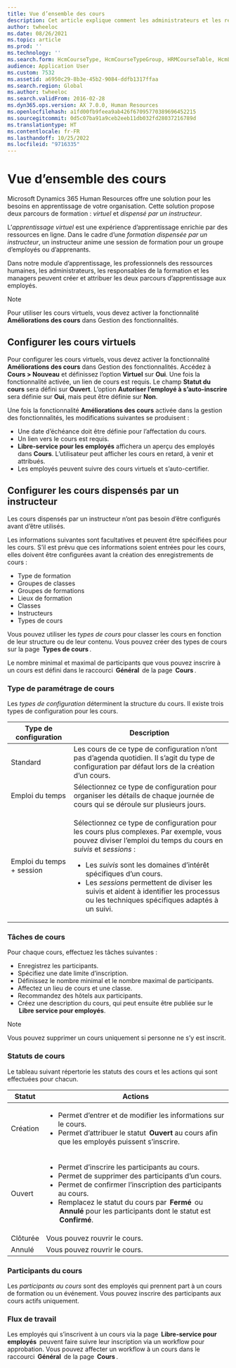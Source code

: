 ```yaml
---
title: Vue d’ensemble des cours
description: Cet article explique comment les administrateurs et les responsables des ressources humaines peuvent utiliser les fonctionnalités du cours pour actualiser les informations proposées aux employés.
author: twheeloc
ms.date: 08/26/2021
ms.topic: article
ms.prod: ''
ms.technology: ''
ms.search.form: HcmCourseType, HcmCourseTypeGroup, HRMCourseTable, HcmLearningWorkspace
audience: Application User
ms.custom: 7532
ms.assetid: a6950c29-8b3e-45b2-9084-ddfb1317ffaa
ms.search.region: Global
ms.author: twheeloc
ms.search.validFrom: 2016-02-28
ms.dyn365.ops.version: AX 7.0.0, Human Resources
ms.openlocfilehash: a1fd00fb9feea9ab426f67095770389696452215
ms.sourcegitcommit: 0d5c07ba91a9ceb2eeb11db032fd28037216789d
ms.translationtype: HT
ms.contentlocale: fr-FR
ms.lasthandoff: 10/25/2022
ms.locfileid: "9716335"
---
```

# <a name="courses-overview"></a>Vue d’ensemble des cours

Microsoft Dynamics 365 Human Resources offre une solution pour les besoins en apprentissage de votre organisation. Cette solution propose deux parcours de formation : *virtuel* et *dispensé par un instructeur*.

L’*apprentissage virtuel* est une expérience d’apprentissage enrichie par des ressources en ligne. Dans le cadre d’une *formation dispensée par un instructeur*, un instructeur anime une session de formation pour un groupe d’employés ou d’apprenants.

Dans notre module d’apprentissage, les professionnels des ressources humaines, les administrateurs, les responsables de la formation et les managers peuvent créer et attribuer les deux parcours d’apprentissage aux employés.

> [!NOTE]
> Pour utiliser les cours virtuels, vous devez activer la fonctionnalité **Améliorations des cours** dans Gestion des fonctionnalités.

## <a name="set-up-virtual-courses"></a>Configurer les cours virtuels

Pour configurer les cours virtuels, vous devez activer la fonctionnalité **Améliorations des cours** dans Gestion des fonctionnalités. Accédez à **Cours \> Nouveau** et définissez l’option **Virtuel** sur **Oui**. Une fois la fonctionnalité activée, un lien de cours est requis. Le champ **Statut du cours** sera défini sur **Ouvert**. L’option **Autoriser l’employé à s’auto-inscrire** sera définie sur **Oui**, mais peut être définie sur **Non**.

Une fois la fonctionnalité **Améliorations des cours** activée dans la gestion des fonctionnalités, les modifications suivantes se produisent :

- Une date d’échéance doit être définie pour l’affectation du cours.
- Un lien vers le cours est requis.
- **Libre-service pour les employés** affichera un aperçu des employés dans **Cours**. L’utilisateur peut afficher les cours en retard, à venir et attribués.
- Les employés peuvent suivre des cours virtuels et s’auto-certifier.

## <a name="set-up-instructor-led-courses"></a>Configurer les cours dispensés par un instructeur

Les cours dispensés par un instructeur n’ont pas besoin d’être configurés avant d’être utilisés.

Les informations suivantes sont facultatives et peuvent être spécifiées pour les cours. S’il est prévu que ces informations soient entrées pour les cours, elles doivent être configurées avant la création des enregistrements de cours :

- Type de formation
- Groupes de classes
- Groupes de formations
- Lieux de formation
- Classes
- Instructeurs
- Types de cours

Vous pouvez utiliser les *types de cours* pour classer les cours en fonction de leur structure ou de leur contenu. Vous pouvez créer des types de cours sur la page  **Types de cours** .

Le nombre minimal et maximal de participants que vous pouvez inscrire à un cours est défini dans le raccourci  **Général**  de la page  **Cours** .

### <a name="course-setup-type"></a>Type de paramétrage de cours 

Les *types de configuration* déterminent la structure du cours. Il existe trois types de configuration pour les cours.

| Type de configuration | Description |
|------|--------|
| Standard | Les cours de ce type de configuration n’ont pas d’agenda quotidien. Il s’agit du type de configuration par défaut lors de la création d’un cours. |
| Emploi du temps | Sélectionnez ce type de configuration pour organiser les détails de chaque journée de cours qui se déroule sur plusieurs jours. |
| Emploi du temps + session | <p>Sélectionnez ce type de configuration pour les cours plus complexes. Par exemple, vous pouvez diviser l’emploi du temps du cours en *suivis* et *sessions* :</p><ul><li>Les *suivis* sont les domaines d’intérêt spécifiques d’un cours.</li><li>Les *sessions* permettent de diviser les suivis et aident à identifier les processus ou les techniques spécifiques adaptés à un suivi.</li></ul> |

### <a name="course-tasks"></a>Tâches de cours

Pour chaque cours, effectuez les tâches suivantes :

- Enregistrez les participants.
- Spécifiez une date limite d’inscription.
- Définissez le nombre minimal et le nombre maximal de participants.
- Affectez un lieu de cours et une classe.
- Recommandez des hôtels aux participants.
- Créez une description du cours, qui peut ensuite être publiée sur le  **Libre service pour employés**.

> [!NOTE]
> Vous pouvez supprimer un cours uniquement si personne ne s’y est inscrit.

### <a name="course-statuses"></a>Statuts de cours

Le tableau suivant répertorie les statuts des cours et les actions qui sont effectuées pour chacun.

| Statut | Actions |
|------|--------|
| Création | <ul><li>Permet d’entrer et de modifier les informations sur le cours.</li><li>Permet d’attribuer le statut  **Ouvert** au cours afin que les employés puissent s’inscrire.</li></ul> | 
| Ouvert | <ul><li>Permet d’inscrire les participants au cours.</li><li>Permet de supprimer des participants d’un cours.</li><li>Permet de confirmer l’inscription des participants au cours.</li><li>Remplacez le statut du cours par  **Fermé**  ou  **Annulé** pour les participants dont le statut est  **Confirmé**.</li></ul>|
| Clôturée | Vous pouvez rouvrir le cours. |
| Annulé | Vous pouvez rouvrir le cours. |

### <a name="course-participants"></a>Participants du cours

Les *participants au cours* sont des employés qui prennent part à un cours de formation ou un événement. Vous pouvez inscrire des participants aux cours actifs uniquement.

### <a name="workflow"></a>Flux de travail

Les employés qui s’inscrivent à un cours via la page  **Libre-service pour employés**  peuvent faire suivre leur inscription via un workflow pour approbation. Vous pouvez affecter un workflow à un cours dans le raccourci  **Général**  de la page  **Cours** .
